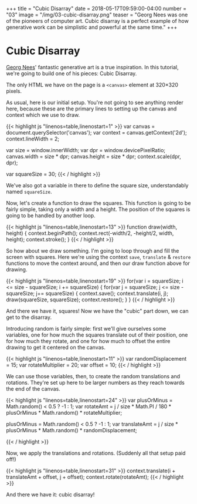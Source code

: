 +++
title = "Cubic Disarray"
date = 2018-05-17T09:59:00-04:00
number = "03"
image = "/img/03-cubic-disarray.png"
teaser = "Georg Nees was one of the pioneers of computer art. Cubic disarray is a perfect example of how generative work can be simplistic and powerful at the same time."
+++

# Cubic Disarray

[Georg Nees](https://en.wikipedia.org/wiki/Georg_Nees)' fantastic generative art is a true inspiration. In this tutorial, we're going to build one of his pieces: Cubic Disarray.

The only HTML we have on the page is a `<canvas>` element at 320&times;320 pixels.

As usual, here is our initial setup. You're not going to see anything render here, because these are the primary lines to setting up the canvas and context which we use to draw.

<div class="tmd-trigger" data-from="0">
{{< highlight js "linenos=table,linenostart=1" >}}
var canvas = document.querySelector('canvas');
var context = canvas.getContext('2d');
context.lineWidth = 2;

var size = window.innerWidth;
var dpr = window.devicePixelRatio;
canvas.width = size * dpr;
canvas.height = size * dpr;
context.scale(dpr, dpr);

var squareSize = 30;
{{< / highlight >}}
</div>

We've also got a variable in there to define the square size, understandably named `squareSize`.

Now, let's create a function to draw the squares. This function is going to be fairly simple, taking only a width and a height. The position of the squares is going to be handled by another loop.

<div class="tmd-trigger" data-from="13">
{{< highlight js "linenos=table,linenostart=13" >}}
function draw(width, height) {
  context.beginPath();
  context.rect(-width/2, -height/2, width, height);
  context.stroke(); 
}
{{< / highlight >}}
</div>

So how about we draw something. I'm going to loop through and fill the screen  with squares. Here we're using the context `save`, `translate` & `restore` functions to move the context around, and then our draw function above for drawing.

<div class="tmd-trigger" data-from="19">  
{{< highlight js "linenos=table,linenostart=19" >}}
for(var i = squareSize; i <= size - squareSize; i += squareSize) {
  for(var j = squareSize; j <= size - squareSize; j+= squareSize) {
    context.save();
    context.translate(i, j);
    draw(squareSize, squareSize);
    context.restore();
  }
}
{{< / highlight >}}
</div>

And there we have it, squares! Now we have the "cubic" part down, we can get to the disarray. 

Introducing random is fairly simple: first we'll give ourselves some variables, one for how much the squares translate out of their position, one for how much they rotate, and one for how much to offset the entire drawing to get it centered on the canvas.

<div class="tmd-trigger" data-from="11" data-to="11">  
{{< highlight js "linenos=table,linenostart=11" >}}
var randomDisplacement = 15;
var rotateMultiplier = 20;
var offset = 10;
{{< / highlight >}}
</div>

We can use those variables, then, to create the random translations and rotations. They're set up here to be larger numbers as they reach towards the end of the canvas.

<div class="tmd-trigger" data-from="24" data-to="24" data-indent="2">  
{{< highlight js "linenos=table,linenostart=24" >}}
var plusOrMinus = Math.random() < 0.5 ? -1 : 1;
var rotateAmt = j / size * Math.PI / 180 * plusOrMinus * Math.random() * rotateMultiplier;

plusOrMinus = Math.random() < 0.5 ? -1 : 1;
var translateAmt = j / size * plusOrMinus * Math.random() * randomDisplacement;
  
{{< / highlight >}}
</div>

Now, we apply the translations and rotations. (Suddenly all that setup paid off!)

<div class="tmd-trigger" data-from="31" data-to="32" data-indent="2">  
{{< highlight js "linenos=table,linenostart=31" >}}
context.translate(i + translateAmt + offset, j + offset);
context.rotate(rotateAmt);
{{< / highlight >}}
</div>

And there we have it: cubic disarray!
